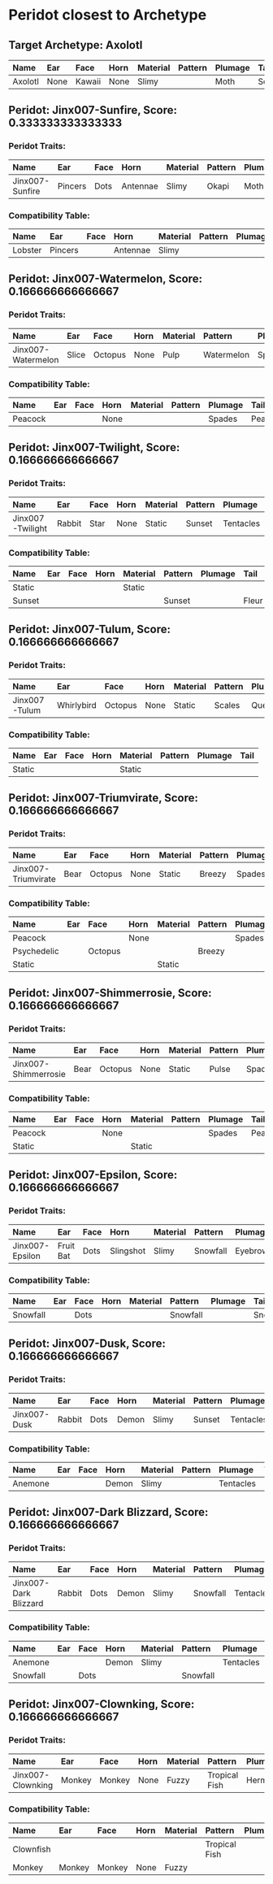 # Peridot closest to Archetype

## Target Archetype: Axolotl
|Name|Ear|Face|Horn|Material|Pattern|Plumage|Tail|
|:--|:--|:--|:--|:--|:--|:--|:--|
|Axolotl|None|Kawaii|None|Slimy||Moth|Scalloped|

## Peridot: Jinx007-Sunfire, Score: 0.333333333333333

### Peridot Traits:
|Name|Ear|Face|Horn|Material|Pattern|Plumage|Tail|
|:--|:--|:--|:--|:--|:--|:--|:--|
|Jinx007-Sunfire|Pincers|Dots|Antennae|Slimy|Okapi|Moth|Mermaid|

### Compatibility Table:
|Name|Ear|Face|Horn|Material|Pattern|Plumage|Tail|
|:--|:--|:--|:--|:--|:--|:--|:--|
|Lobster|Pincers||Antennae|Slimy|||Mermaid|

## Peridot: Jinx007-Watermelon, Score: 0.166666666666667

### Peridot Traits:
|Name|Ear|Face|Horn|Material|Pattern|Plumage|Tail|
|:--|:--|:--|:--|:--|:--|:--|:--|
|Jinx007-Watermelon|Slice|Octopus|None|Pulp|Watermelon|Spades|Peacock|

### Compatibility Table:
|Name|Ear|Face|Horn|Material|Pattern|Plumage|Tail|
|:--|:--|:--|:--|:--|:--|:--|:--|
|Peacock|||None|||Spades|Peacock|

## Peridot: Jinx007-Twilight, Score: 0.166666666666667

### Peridot Traits:
|Name|Ear|Face|Horn|Material|Pattern|Plumage|Tail|
|:--|:--|:--|:--|:--|:--|:--|:--|
|Jinx007-Twilight|Rabbit|Star|None|Static|Sunset|Tentacles|Fleur|

### Compatibility Table:
|Name|Ear|Face|Horn|Material|Pattern|Plumage|Tail|
|:--|:--|:--|:--|:--|:--|:--|:--|
|Static||||Static||||
|Sunset|||||Sunset||Fleur|

## Peridot: Jinx007-Tulum, Score: 0.166666666666667

### Peridot Traits:
|Name|Ear|Face|Horn|Material|Pattern|Plumage|Tail|
|:--|:--|:--|:--|:--|:--|:--|:--|
|Jinx007-Tulum|Whirlybird|Octopus|None|Static|Scales|Quetzal|Horse|

### Compatibility Table:
|Name|Ear|Face|Horn|Material|Pattern|Plumage|Tail|
|:--|:--|:--|:--|:--|:--|:--|:--|
|Static||||Static||||

## Peridot: Jinx007-Triumvirate, Score: 0.166666666666667

### Peridot Traits:
|Name|Ear|Face|Horn|Material|Pattern|Plumage|Tail|
|:--|:--|:--|:--|:--|:--|:--|:--|
|Jinx007-Triumvirate|Bear|Octopus|None|Static|Breezy|Spades|Peacock|

### Compatibility Table:
|Name|Ear|Face|Horn|Material|Pattern|Plumage|Tail|
|:--|:--|:--|:--|:--|:--|:--|:--|
|Peacock|||None|||Spades|Peacock|
|Psychedelic||Octopus|||Breezy||Peacock|
|Static||||Static||||

## Peridot: Jinx007-Shimmerrosie, Score: 0.166666666666667

### Peridot Traits:
|Name|Ear|Face|Horn|Material|Pattern|Plumage|Tail|
|:--|:--|:--|:--|:--|:--|:--|:--|
|Jinx007-Shimmerrosie|Bear|Octopus|None|Static|Pulse|Spades|Peacock|

### Compatibility Table:
|Name|Ear|Face|Horn|Material|Pattern|Plumage|Tail|
|:--|:--|:--|:--|:--|:--|:--|:--|
|Peacock|||None|||Spades|Peacock|
|Static||||Static||||

## Peridot: Jinx007-Epsilon, Score: 0.166666666666667

### Peridot Traits:
|Name|Ear|Face|Horn|Material|Pattern|Plumage|Tail|
|:--|:--|:--|:--|:--|:--|:--|:--|
|Jinx007-Epsilon|Fruit Bat|Dots|Slingshot|Slimy|Snowfall|Eyebrows|Snowflake|

### Compatibility Table:
|Name|Ear|Face|Horn|Material|Pattern|Plumage|Tail|
|:--|:--|:--|:--|:--|:--|:--|:--|
|Snowfall||Dots|||Snowfall||Snowflake|

## Peridot: Jinx007-Dusk, Score: 0.166666666666667

### Peridot Traits:
|Name|Ear|Face|Horn|Material|Pattern|Plumage|Tail|
|:--|:--|:--|:--|:--|:--|:--|:--|
|Jinx007-Dusk|Rabbit|Dots|Demon|Slimy|Sunset|Tentacles|Snowflake|

### Compatibility Table:
|Name|Ear|Face|Horn|Material|Pattern|Plumage|Tail|
|:--|:--|:--|:--|:--|:--|:--|:--|
|Anemone|||Demon|Slimy||Tentacles||

## Peridot: Jinx007-Dark Blizzard, Score: 0.166666666666667

### Peridot Traits:
|Name|Ear|Face|Horn|Material|Pattern|Plumage|Tail|
|:--|:--|:--|:--|:--|:--|:--|:--|
|Jinx007-Dark Blizzard|Rabbit|Dots|Demon|Slimy|Snowfall|Tentacles|Snowflake|

### Compatibility Table:
|Name|Ear|Face|Horn|Material|Pattern|Plumage|Tail|
|:--|:--|:--|:--|:--|:--|:--|:--|
|Anemone|||Demon|Slimy||Tentacles||
|Snowfall||Dots|||Snowfall||Snowflake|

## Peridot: Jinx007-Clownking, Score: 0.166666666666667

### Peridot Traits:
|Name|Ear|Face|Horn|Material|Pattern|Plumage|Tail|
|:--|:--|:--|:--|:--|:--|:--|:--|
|Jinx007-Clownking|Monkey|Monkey|None|Fuzzy|Tropical Fish|Hermes|Mouse|

### Compatibility Table:
|Name|Ear|Face|Horn|Material|Pattern|Plumage|Tail|
|:--|:--|:--|:--|:--|:--|:--|:--|
|Clownfish|||||Tropical Fish|||
|Monkey|Monkey|Monkey|None|Fuzzy|||Mouse|

